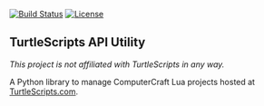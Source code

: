 [![Build Status](https://travis-ci.org/MacaroonCookie/turtlescripts-cli.svg?branch=master)](https://travis-ci.org/MacaroonCookie/turtlescripts-cli)
[![License](http://img.shields.io/badge/License-MIT-brightgreen.svg)](LICENSE)

## TurtleScripts API Utility 
*This project is not affiliated with TurtleScripts in any way.*

A Python library to manage ComputerCraft Lua projects hosted at [TurtleScripts.com](http://turtlescripts.com/).


